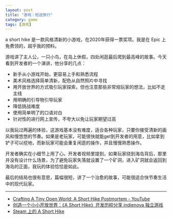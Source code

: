 ```yaml
---
layout: post
title: "游戏：短途旅行"
category: game
tags: [游戏]
---
```


a short hike  是一款风格清新的小游戏，在2020年获得一票奖项。我是在 Epic 上免费领的，超乎我的预料。

游戏讲了主人公，一只小鸟，在岛上休假，四处闲逛最后爬到最高峰的故事。今天看到开发者的一个演讲，他分享的几点：

- 新手从小游戏开始，更容易上手和熟悉流程
- 美术风格选择简单清新，配色从自然照片中寻找
- 用开放世界的方式吸引玩家探索，但也注意那些非常规玩家的想法，比如不走主线
- 用明确的引导物引导玩家
- 降低挑战难度
- 使用简单明了的口语对白
- 针对性的进行网上宣传，不夸大以免让玩家期望过高

以我玩过两遍的体验，这游戏基本没有难度，适合各种玩家，只要你接受清新的画风和慢悠悠的节奏。如果是老玩家，可能很快就能get到开发者的用意，比如拿到铲子可以挖地，而新玩家可能会重复闲逛的操作，并且慢慢熟悉操作。

开发者确实在小细节上用了心。开发者视频里提到，如果玩家绕到海岛背后，那里并没有设计什么场景，为了避免玩家失落就设置了一个矿洞，进入矿洞就会返回到海岛的正面，我玩的体验恰恰是如此。

最后的结局也很有意思，篇幅很短，讲了一个治愈的故事，可能很适合快节奏生活中的现代玩家。

---

- [Crafting A Tiny Open World: A Short Hike Postmortem - YouTube](https://www.youtube.com/watch?v=ZW8gWgpptI8)
- [创造一个小小开放世界：《A Short Hike》开发历程分享 indienova 独立游戏](https://indienova.com/indie-game-development/postmortem-of-a-short-hike/)
- [Steam 上的 A Short Hike](https://store.steampowered.com/app/1055540/A_Short_Hike/)